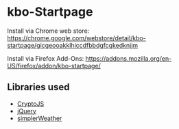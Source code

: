 # kbo-Startpage
Install via Chrome web store:
https://chrome.google.com/webstore/detail/kbo-startpage/gicgeooakklhiccdfbbdgfcgkedknjjm

Install via Firefox Add-Ons:
https://addons.mozilla.org/en-US/firefox/addon/kbo-startpage/


## Libraries used
- [CryptoJS](https://code.google.com/archive/p/crypto-js/)
- [jQuery](https://jquery.com/)
- [simplerWeather](https://github.com/BrookeDot/SimplerWeather)
